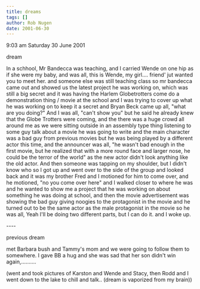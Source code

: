 ```yaml
---
title: dreams
tags: []
author: Rob Nugen
date: 2001-06-30
---
```


<p class=date>9:03 am  Saturday 30 June 2001</p>

<p class=note>dream</p>

<p class=dream>In a schhool, Mr Bandecca was teaching, and I carried
Wende on one hip as if she were my baby, and was all, this is Wende,
my girl.... friend' jut wanted you to meet her.  and someone else was
still teaching class so mr bandecca came out and showed us the latest
project he was working on, which was still a big secret and it was
having the Harlem Globetrotters come do a demonstration thing / movie
at the school and I was trying to cover up what he was working on to
keep it a secret and Bryan Beck came up all, "what are you doing?"
And I was all, "can't show you" but he said he already knew that the
Globe Trotters were coming, and the there was a huge crowd all around
me as we were sitting outside in an assembly type thing listening to
some guy talk about a movie he was going to write and the main
character was a bad guy from previous movies but he was being played
by a different actor this time, and the announcer was all, "he wasn't
bad enough in the first movie, but he realized that with a more round
face and larger nose, he could be the terror of the world" as the new
actor didn't look anything like the old actor. And then someone was
tapping on my shoulder, but I didn't know who so I got up and went
over to the side of the group and looked back and it was my brother
Fred and I motioned for him to come over, and he motioned, "no you
come over here" and I walked closer to where he was and he wanted to
show me a project that he was working on about something he was doing
at school, and then the movie advertisement was showing the bad guy
giving noogies to the protagonist in the movie and he turned out to be
the same actor as the male protagonist in the movie so he was all,
Yeah I'll be doing two different parts, but I can do it.  and I woke
up.</p>

<p>----</p>

<p class=note>previous dream</p>

<p class=dream>met Barbara bush and Tammy's mom and we were going to
follow them to somewhere. I gave BB a hug and she was sad that her son
didn't win again,..........</p>

<p>(went and took pictures of Karston and Wende and Stacy, then Rodd
and I went down to the lake to chill and talk.. (dream is vaporized
from my brain))</p>

